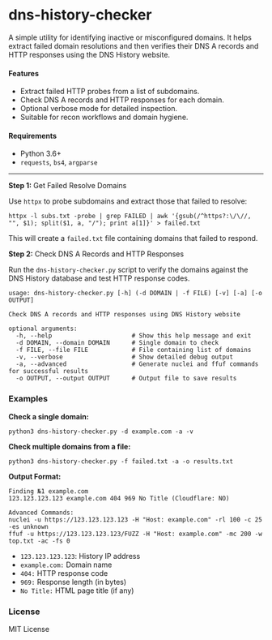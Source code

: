 # dns-history-checker
A simple utility for identifying inactive or misconfigured domains. It helps extract failed domain resolutions and then verifies their DNS A records and HTTP responses using the DNS History website.

#### Features
- Extract failed HTTP probes from a list of subdomains.
- Check DNS A records and HTTP responses for each domain.
- Optional verbose mode for detailed inspection.
- Suitable for recon workflows and domain hygiene.

#### Requirements
- Python 3.6+
- `requests`, `bs4`, `argparse`
---

**Step 1:** Get Failed Resolve Domains

Use `httpx` to probe subdomains and extract those that failed to resolve:
```
httpx -l subs.txt -probe | grep FAILED | awk '{gsub(/^https?:\/\//, "", $1); split($1, a, "/"); print a[1]}' > failed.txt
```
This will create a `failed.txt` file containing domains that failed to respond.

**Step 2:** Check DNS A Records and HTTP Responses

Run the `dns-history-checker.py` script to verify the domains against the DNS History database and test HTTP response codes.
```
usage: dns-history-checker.py [-h] (-d DOMAIN | -f FILE) [-v] [-a] [-o OUTPUT]

Check DNS A records and HTTP responses using DNS History website

optional arguments:
  -h, --help                      # Show this help message and exit
  -d DOMAIN, --domain DOMAIN      # Single domain to check
  -f FILE, --file FILE            # File containing list of domains
  -v, --verbose                   # Show detailed debug output
  -a, --advanced                  # Generate nuclei and ffuf commands for successful results
  -o OUTPUT, --output OUTPUT      # Output file to save results
```
### Examples

**Check a single domain:**
```
python3 dns-history-checker.py -d example.com -a -v
```
**Check multiple domains from a file:**
```
python3 dns-history-checker.py -f failed.txt -a -o results.txt
```
**Output Format:**
```
Finding №1 example.com
123.123.123.123 example.com 404 969 No Title (Cloudflare: NO)

Advanced Commands:
nuclei -u https://123.123.123.123 -H "Host: example.com" -rl 100 -c 25 -es unknown
ffuf -u https://123.123.123.123/FUZZ -H "Host: example.com" -mc 200 -w top.txt -ac -fs 0
```
- `123.123.123.123`: History IP address
- `example.com:` Domain name
- `404:` HTTP response code
- `969:` Response length (in bytes)
- `No Title:` HTML page title (if any)

### License
MIT License
